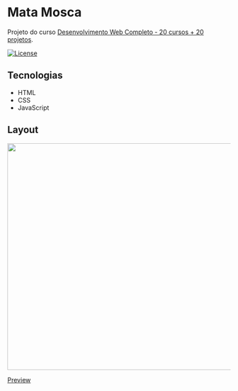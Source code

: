 # Mata Mosca

Projeto do curso [Desenvolvimento Web Completo - 20 cursos + 20 projetos](https://www.udemy.com/course/web-completo/).

[![License](https://img.shields.io/npm/l/react)](https://github.com/ordanael/html-mata-mosca/blob/main/LICENSE) 

## Tecnologias

- HTML
- CSS
- JavaScript

## Layout

<img src="https://i.ibb.co/M1XCQ15/html-mata-mosca.png" width="512" />

[Preview](https://rockyracum-mata-mosca.vercel.app/)
